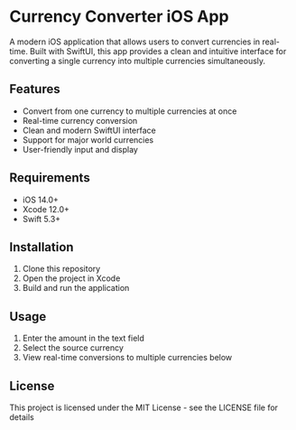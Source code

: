 # Currency Converter iOS App

A modern iOS application that allows users to convert currencies in real-time. Built with SwiftUI, this app provides a clean and intuitive interface for converting a single currency into multiple currencies simultaneously.

## Features

- Convert from one currency to multiple currencies at once
- Real-time currency conversion
- Clean and modern SwiftUI interface
- Support for major world currencies
- User-friendly input and display

## Requirements

- iOS 14.0+
- Xcode 12.0+
- Swift 5.3+

## Installation

1. Clone this repository
2. Open the project in Xcode
3. Build and run the application

## Usage

1. Enter the amount in the text field
2. Select the source currency
3. View real-time conversions to multiple currencies below

## License

This project is licensed under the MIT License - see the LICENSE file for details